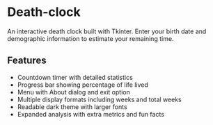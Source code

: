 # Death-clock

An interactive death clock built with Tkinter. Enter your birth date and demographic information to estimate your remaining time.

## Features
- Countdown timer with detailed statistics
- Progress bar showing percentage of life lived
- Menu with About dialog and exit option
- Multiple display formats including weeks and total weeks
- Readable dark theme with larger fonts
- Expanded analysis with extra metrics and fun facts


